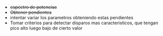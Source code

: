 * ~~espectro de potencias~~
* ~~Obtener pendientes~~
* intentar variar los parametros obteniendo estas pendientes
* Tomar criterios para detectar disparos mas caracteristicos, que tengan pico alto luego bajo de cierto valor
